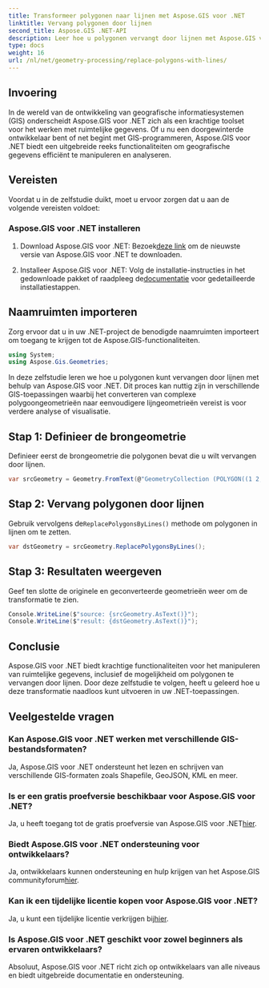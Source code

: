 ```yaml
---
title: Transformeer polygonen naar lijnen met Aspose.GIS voor .NET
linktitle: Vervang polygonen door lijnen
second_title: Aspose.GIS .NET-API
description: Leer hoe u polygonen vervangt door lijnen met Aspose.GIS voor .NET. Verbeter moeiteloos uw vaardigheden op het gebied van GIS-gegevensmanipulatie.
type: docs
weight: 16
url: /nl/net/geometry-processing/replace-polygons-with-lines/
---
```

## Invoering
In de wereld van de ontwikkeling van geografische informatiesystemen (GIS) onderscheidt Aspose.GIS voor .NET zich als een krachtige toolset voor het werken met ruimtelijke gegevens. Of u nu een doorgewinterde ontwikkelaar bent of net begint met GIS-programmeren, Aspose.GIS voor .NET biedt een uitgebreide reeks functionaliteiten om geografische gegevens efficiënt te manipuleren en analyseren.
## Vereisten
Voordat u in de zelfstudie duikt, moet u ervoor zorgen dat u aan de volgende vereisten voldoet:
### Aspose.GIS voor .NET installeren
1.  Download Aspose.GIS voor .NET: Bezoek[deze link](https://releases.aspose.com/gis/net/) om de nieuwste versie van Aspose.GIS voor .NET te downloaden.
   
2.  Installeer Aspose.GIS voor .NET: Volg de installatie-instructies in het gedownloade pakket of raadpleeg de[documentatie](https://reference.aspose.com/gis/net/) voor gedetailleerde installatiestappen.

## Naamruimten importeren
Zorg ervoor dat u in uw .NET-project de benodigde naamruimten importeert om toegang te krijgen tot de Aspose.GIS-functionaliteiten.
```csharp
using System;
using Aspose.Gis.Geometries;
```

In deze zelfstudie leren we hoe u polygonen kunt vervangen door lijnen met behulp van Aspose.GIS voor .NET. Dit proces kan nuttig zijn in verschillende GIS-toepassingen waarbij het converteren van complexe polygoongeometrieën naar eenvoudigere lijngeometrieën vereist is voor verdere analyse of visualisatie.
## Stap 1: Definieer de brongeometrie
Definieer eerst de brongeometrie die polygonen bevat die u wilt vervangen door lijnen.
```csharp
var srcGeometry = Geometry.FromText(@"GeometryCollection (POLYGON((1 2, 1 4, 3 4, 3 2)), Point (5 1))");
```
## Stap 2: Vervang polygonen door lijnen
 Gebruik vervolgens de`ReplacePolygonsByLines()` methode om polygonen in lijnen om te zetten.
```csharp
var dstGeometry = srcGeometry.ReplacePolygonsByLines();
```
## Stap 3: Resultaten weergeven
Geef ten slotte de originele en geconverteerde geometrieën weer om de transformatie te zien.
```csharp
Console.WriteLine($"source: {srcGeometry.AsText()}");
Console.WriteLine($"result: {dstGeometry.AsText()}");
```

## Conclusie
Aspose.GIS voor .NET biedt krachtige functionaliteiten voor het manipuleren van ruimtelijke gegevens, inclusief de mogelijkheid om polygonen te vervangen door lijnen. Door deze zelfstudie te volgen, heeft u geleerd hoe u deze transformatie naadloos kunt uitvoeren in uw .NET-toepassingen.
## Veelgestelde vragen
### Kan Aspose.GIS voor .NET werken met verschillende GIS-bestandsformaten?
Ja, Aspose.GIS voor .NET ondersteunt het lezen en schrijven van verschillende GIS-formaten zoals Shapefile, GeoJSON, KML en meer.
### Is er een gratis proefversie beschikbaar voor Aspose.GIS voor .NET?
 Ja, u heeft toegang tot de gratis proefversie van Aspose.GIS voor .NET[hier](https://releases.aspose.com/).
### Biedt Aspose.GIS voor .NET ondersteuning voor ontwikkelaars?
 Ja, ontwikkelaars kunnen ondersteuning en hulp krijgen van het Aspose.GIS communityforum[hier](https://forum.aspose.com/c/gis/33).
### Kan ik een tijdelijke licentie kopen voor Aspose.GIS voor .NET?
 Ja, u kunt een tijdelijke licentie verkrijgen bij[hier](https://purchase.aspose.com/temporary-license/).
### Is Aspose.GIS voor .NET geschikt voor zowel beginners als ervaren ontwikkelaars?
Absoluut, Aspose.GIS voor .NET richt zich op ontwikkelaars van alle niveaus en biedt uitgebreide documentatie en ondersteuning.